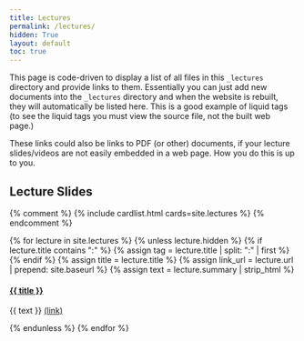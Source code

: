 ```yaml
---
title: Lectures
permalink: /lectures/
hidden: True
layout: default
toc: true
---
```


This page is code-driven to display a list of all files in this `_lectures` directory and provide links to them. Essentially you can just add new documents into the `_lectures` directory and when the website is rebuilt, they will automatically be listed here. This is a good example of liquid tags (to see the liquid tags you must view the source file, not the built web page.)

These links could also be links to PDF (or other) documents, if your lecture slides/videos are not easily embedded in a web page. How you do this is up to you.

## Lecture Slides

{% comment %}
{% include cardlist.html cards=site.lectures %}
{% endcomment %}

  {% for lecture in site.lectures %}
  {% unless lecture.hidden %}
  {% if lecture.title contains ":" %}
    {% assign tag = lecture.title | split: ":" | first %}
  {% endif %}
  {% assign title = lecture.title %}
  {% assign link_url = lecture.url | prepend: site.baseurl %}
  {% assign text = lecture.summary | strip_html %}

  <h4><a href="{{ link_url }}">{{ title }}</a></h4>

  <p>{{ text }} <a href="{{ link_url }}">(link)</a></p>

  {% endunless %}
  {% endfor %}